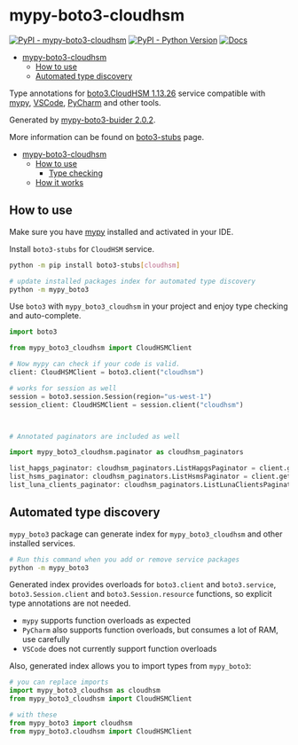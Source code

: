 # mypy-boto3-cloudhsm

[![PyPI - mypy-boto3-cloudhsm](https://img.shields.io/pypi/v/mypy-boto3-cloudhsm.svg?color=blue)](https://pypi.org/project/mypy-boto3-cloudhsm)
[![PyPI - Python Version](https://img.shields.io/pypi/pyversions/mypy-boto3-cloudhsm.svg?color=blue)](https://pypi.org/project/mypy-boto3-cloudhsm)
[![Docs](https://img.shields.io/readthedocs/mypy-boto3-builder.svg?color=blue)](https://mypy-boto3-builder.readthedocs.io/)

- [mypy-boto3-cloudhsm](#mypy-boto3-cloudhsm)
  - [How to use](#how-to-use)
  - [Automated type discovery](#automated-type-discovery)


Type annotations for
[boto3.CloudHSM 1.13.26](https://boto3.amazonaws.com/v1/documentation/api/1.13.26/reference/services/cloudhsm.html#CloudHSM) service
compatible with [mypy](https://github.com/python/mypy), [VSCode](https://code.visualstudio.com/),
[PyCharm](https://www.jetbrains.com/pycharm/) and other tools.

Generated by [mypy-boto3-buider 2.0.2](https://github.com/vemel/mypy_boto3_builder).

More information can be found on [boto3-stubs](https://pypi.org/project/boto3-stubs/) page.

- [mypy-boto3-cloudhsm](#mypy-boto3-cloudhsm)
  - [How to use](#how-to-use)
    - [Type checking](#type-checking)
  - [How it works](#how-it-works)

## How to use

Make sure you have [mypy](https://github.com/python/mypy) installed and activated in your IDE.

Install `boto3-stubs` for `CloudHSM` service.

```bash
python -m pip install boto3-stubs[cloudhsm]

# update installed packages index for automated type discovery
python -m mypy_boto3
```

Use `boto3` with `mypy_boto3_cloudhsm` in your project and enjoy type checking and auto-complete.

```python
import boto3

from mypy_boto3_cloudhsm import CloudHSMClient

# Now mypy can check if your code is valid.
client: CloudHSMClient = boto3.client("cloudhsm")

# works for session as well
session = boto3.session.Session(region="us-west-1")
session_client: CloudHSMClient = session.client("cloudhsm")



# Annotated paginators are included as well

import mypy_boto3_cloudhsm.paginator as cloudhsm_paginators

list_hapgs_paginator: cloudhsm_paginators.ListHapgsPaginator = client.get_paginator("list_hapgs")
list_hsms_paginator: cloudhsm_paginators.ListHsmsPaginator = client.get_paginator("list_hsms")
list_luna_clients_paginator: cloudhsm_paginators.ListLunaClientsPaginator = client.get_paginator("list_luna_clients")
```

## Automated type discovery

`mypy_boto3` package can generate index for `mypy_boto3_cloudhsm` and other installed services.

```bash
# Run this command when you add or remove service packages
python -m mypy_boto3
```

Generated index provides overloads for `boto3.client` and `boto3.service`,
`boto3.Session.client` and `boto3.Session.resource` functions,
so explicit type annotations are not needed.

- `mypy` supports function overloads as expected
- `PyCharm` also supports function overloads, but consumes a lot of RAM, use carefully
- `VSCode` does not currently support function overloads

Also, generated index allows you to import types from `mypy_boto3`:

```python
# you can replace imports
import mypy_boto3_cloudhsm as cloudhsm
from mypy_boto3_cloudhsm import CloudHSMClient

# with these
from mypy_boto3 import cloudhsm
from mypy_boto3.cloudhsm import CloudHSMClient
```